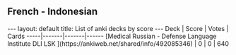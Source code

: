 <h2>French  -  Indonesian</h2>
---
layout: default
title: List of anki decks by score
---
Deck | Score | Votes | Cards
-----|-------|-------|------
[Medical Russian - Defense Language Institute DLI LSK ](https://ankiweb.net/shared/info/492085346) | 0 | 0 | 640

